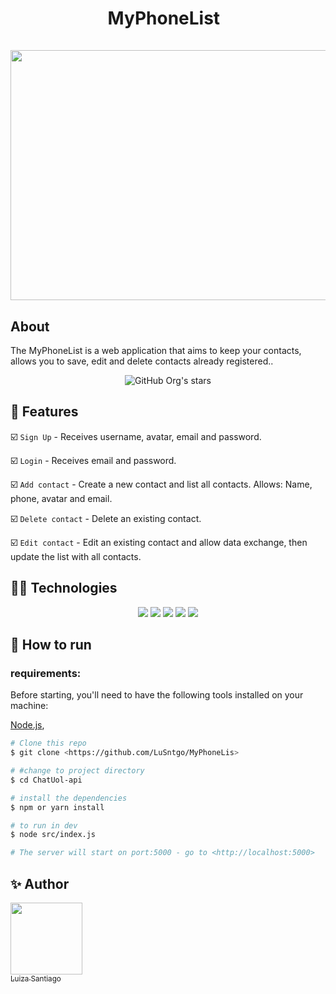 <h1 align="center"> MyPhoneList   &nbsp  
<br>
  <br>

  <img height="400px" width="800" src="https://i.ibb.co/DMTFmq4/myphonelist.gif">
</h1>

## About

The MyPhoneList is a web application that aims to keep your contacts, allows you to save, edit and delete contacts already registered..

<div align="center">

![GitHub Org's stars](https://img.shields.io/github/stars/lusntgo?style=social)

</div>

## :hammer: Features

:ballot_box_with_check: `Sign Up` - Receives username, avatar, email and password.

:ballot_box_with_check: `Login` - Receives email and password.

:ballot_box_with_check: `Add contact` - Create a new contact and list all contacts. Allows: Name, phone, avatar and email.

:ballot_box_with_check: `Delete contact` - Delete an existing contact.

:ballot_box_with_check: `Edit contact` - Edit an existing contact and allow data exchange, then update the list with all contacts.

## :woman_technologist: Technologies

<p align="center">
<img src="https://img.shields.io/badge/React-20232A?style=for-the-badge&logo=react&logoColor=white"/>
<img src="https://img.shields.io/badge/JavaScript-F7DF1E?style=for-the-badge&logo=javascript&logoColor=black" />
<img src="https://img.shields.io/badge/Node.js-43853D?style=for-the-badge&logo=node.js&logoColor=white" />
<img src="https://img.shields.io/badge/Express-000000?style=for-the-badge&logo=express&logoColor=white" />
<img src="https://img.shields.io/badge/MongoDB-4EA94B?style=for-the-badge&logo=mongodb&logoColor=white" />

</p>

## :tada: How to run

### requirements:

Before starting, you'll need to have the following tools installed on your machine:

[Node.js](https://nodejs.org/en/),

```bash
# Clone this repo
$ git clone <https://github.com/LuSntgo/MyPhoneLis>

# #change to project directory
$ cd ChatUol-api

# install the dependencies
$ npm or yarn install

# to run in dev
$ node src/index.js

# The server will start on port:5000 - go to <http://localhost:5000>
```

## :sparkles: Author

[<img align="center" src="https://avatars.githubusercontent.com/lusntgo" width=115><br><sub>Luiza Santiago</sub>](https://github.com/lusntgo)
